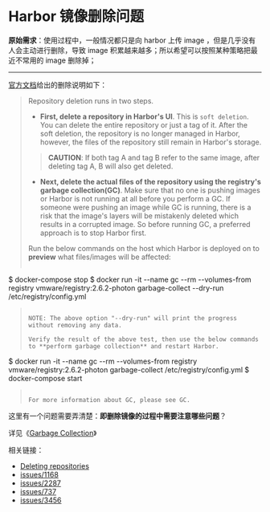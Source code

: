 # Harbor 镜像删除问题

**原始需求**：使用过程中，一般情况都只是向 harbor 上传 image ，但是几乎没有人会主动进行删除，导致 image 积累越来越多；所以希望可以按照某种策略把最近不常用的 image 删除掉；


----------

[官方文档](https://github.com/vmware/harbor/blob/master/docs/user_guide.md#deleting-repositories)给出的删除说明如下：

> Repository deletion runs in two steps.
>
> - **First, delete a repository in Harbor's UI**. This is `soft deletion`. You can delete the entire repository or just a tag of it. After the soft deletion, the repository is no longer managed in Harbor, however, the files of the repository still remain in Harbor's storage.
>
>> **CAUTION**: If both tag A and tag B refer to the same image, after deleting tag A, B will also get deleted.
>
> - **Next, delete the actual files of the repository using the registry's garbage collection(GC)**. Make sure that no one is pushing images or Harbor is not running at all before you perform a GC. If someone were pushing an image while GC is running, there is a risk that the image's layers will be mistakenly deleted which results in a corrupted image. So before running GC, a preferred approach is to stop Harbor first.
>
> Run the below commands on the host which Harbor is deployed on to **preview** what files/images will be affected:
>
> ```
$ docker-compose stop
$ docker run -it --name gc --rm --volumes-from registry vmware/registry:2.6.2-photon garbage-collect --dry-run /etc/registry/config.yml
> ```
>
> NOTE: The above option "--dry-run" will print the progress without removing any data.
>
> Verify the result of the above test, then use the below commands to **perform garbage collection** and restart Harbor.
>
> ```
$ docker run -it --name gc --rm --volumes-from registry vmware/registry:2.6.2-photon garbage-collect  /etc/registry/config.yml
$ docker-compose start
> ```
>
> For more information about GC, please see GC.

这里有一个问题需要弄清楚：**即删除镜像的过程中需要注意哪些问题**？

详见《[Garbage Collection](https://git.llsapp.com/fei.sun/harbor-go-client/blob/master/docs/Garbage%20Collection.md)》

相关链接：

- [Deleting repositories](https://github.com/vmware/harbor/blob/master/docs/user_guide.md#deleting-repositories)
- [issues/1168](https://github.com/vmware/harbor/issues/1168)
- [issues/2287](https://github.com/vmware/harbor/issues/2287)
- [issues/737](https://github.com/vmware/harbor/issues/737)
- [issues/3456](https://github.com/vmware/harbor/issues/3456)
